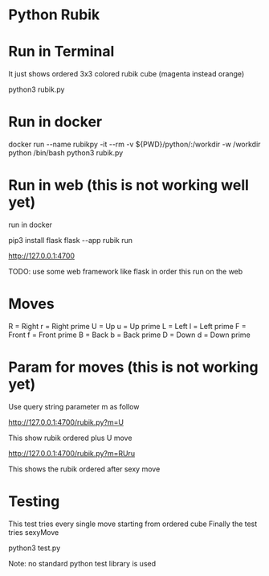# Python Rubik

# Run in Terminal

It just shows ordered 3x3 colored rubik cube (magenta instead orange)

python3 rubik.py
# Run in docker

docker run --name rubikpy -it --rm -v ${PWD}/python/:/workdir -w /workdir python /bin/bash
python3 rubik.py
# Run in web (this is not working well yet)

run in docker

pip3 install flask
flask --app rubik run

http://127.0.0.1:4700

TODO: use some web framework like flask in order this run on the web

# Moves

R = Right
r = Right prime
U = Up
u = Up prime
L = Left
l = Left prime
F = Front
f = Front prime
B = Back
b = Back prime
D = Down
d = Down prime

# Param for moves (this is not working yet)

Use query string parameter m as follow

http://127.0.0.1:4700/rubik.py?m=U

This show rubik ordered plus U move

http://127.0.0.1:4700/rubik.py?m=RUru

This shows the rubik ordered after sexy move

# Testing

This test tries every single move starting from ordered cube
Finally the test tries sexyMove

python3 test.py

Note: no standard python test library is used